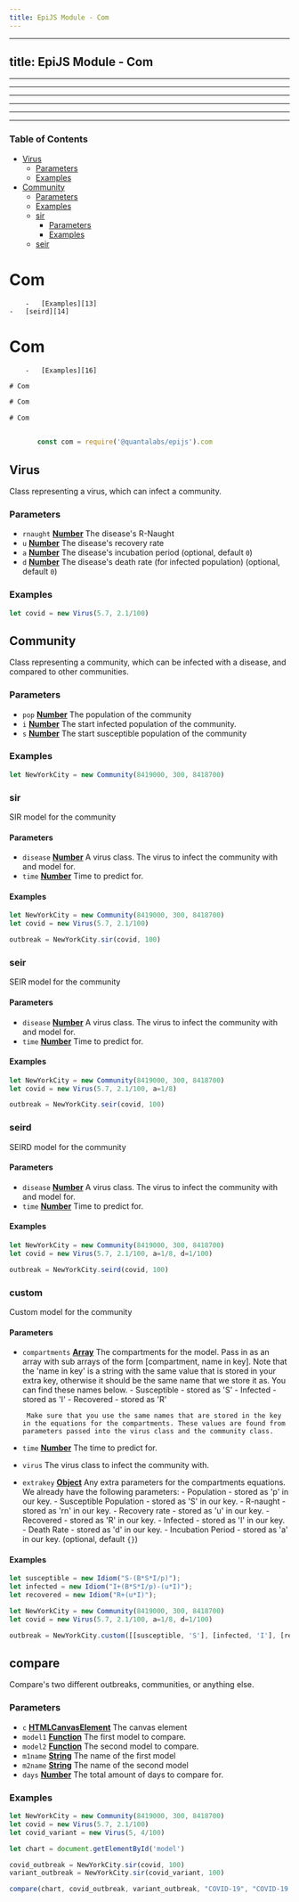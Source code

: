```yaml
---
title: EpiJS Module - Com
---
```

---
title: EpiJS Module - Com
---
---

---
---

---
---

---
<!-- Generated by documentation.js. Update this documentation by updating the source code. -->

### Table of Contents


-   [Virus][2]
    -   [Parameters][3]
    -   [Examples][4]
-   [Community][5]
    -   [Parameters][6]
    -   [Examples][7]
    -   [sir][8]
        -   [Parameters][9]
        -   [Examples][10]
    -   [seir][11]
# Com
        -   [Examples][13]
    -   [seird][14]
# Com
        -   [Examples][16]
```javascript
# Com
```
```javascript
# Com
```
```javascript
# Com
```
```javascript

```
```javascript
       const com = require('@quantalabs/epijs').com
```
## Virus

Class representing a virus, which can infect a community.

### Parameters

-   `rnaught` **[Number][23]** The disease's R-Naught
-   `u` **[Number][23]** The disease's recovery rate
-   `a` **[Number][23]** The disease's incubation period (optional, default `0`)
-   `d` **[Number][23]** The disease's death rate (for infected population) (optional, default `0`)

### Examples

```javascript
let covid = new Virus(5.7, 2.1/100)
```

## Community

Class representing a community, which can be infected with a disease, and compared to other communities.

### Parameters

-   `pop` **[Number][23]** The population of the community
-   `i` **[Number][23]** The start infected population of the community.
-   `s` **[Number][23]** The start susceptible population of the community

### Examples

```javascript
let NewYorkCity = new Community(8419000, 300, 8418700)
```

### sir

SIR model for the community

#### Parameters

-   `disease` **[Number][23]** A virus class. The virus to infect the community with and model for.
-   `time` **[Number][23]** Time to predict for.

#### Examples

```javascript
let NewYorkCity = new Community(8419000, 300, 8418700)
let covid = new Virus(5.7, 2.1/100)

outbreak = NewYorkCity.sir(covid, 100)
```

### seir

SEIR model for the community

#### Parameters

-   `disease` **[Number][23]** A virus class. The virus to infect the community with and model for.
-   `time` **[Number][23]** Time to predict for.

#### Examples

```javascript
let NewYorkCity = new Community(8419000, 300, 8418700)
let covid = new Virus(5.7, 2.1/100, a=1/8)

outbreak = NewYorkCity.seir(covid, 100)
```

### seird

SEIRD model for the community

#### Parameters

-   `disease` **[Number][23]** A virus class. The virus to infect the community with and model for.
-   `time` **[Number][23]** Time to predict for.

#### Examples

```javascript
let NewYorkCity = new Community(8419000, 300, 8418700)
let covid = new Virus(5.7, 2.1/100, a=1/8, d=1/100)

outbreak = NewYorkCity.seird(covid, 100)
```

### custom

Custom model for the community

#### Parameters

-   `compartments` **[Array][24]** The compartments for the model. Pass in as an array with sub arrays of the form [compartment, name in key].
         Note that the 'name in key' is a string with the same value that is stored in your extra key, otherwise it should be the same name that we store it as. You can find these names below.        - Susceptible - stored as 'S'
            - Infected - stored as 'I'
            - Recovered - stored as 'R'

         Make sure that you use the same names that are stored in the key in the equations for the compartments. These values are found from parameters passed into the virus class and the community class.
-   `time` **[Number][23]** The time to predict for.
-   `virus`  The virus class to infect the community with.
-   `extrakey` **[Object][25]** Any extra parameters for the compartments equations.
         We already have the following parameters:       - Population - stored as 'p' in our key.
           - Susceptible Population - stored as 'S' in our key.
           - R-naught - stored as 'rn' in our key.
           - Recovery rate - stored as 'u' in our key.
           - Recovered - stored as 'R' in our key.
           - Infected - stored as 'I' in our key.
           - Death Rate - stored as 'd' in our key.
           - Incubation Period - stored as 'a' in our key. (optional, default `{}`)

#### Examples

```javascript
let susceptible = new Idiom("S-(B*S*I/p)");
let infected = new Idiom("I+(B*S*I/p)-(u*I)");
let recovered = new Idiom("R+(u*I)");

let NewYorkCity = new Community(8419000, 300, 8418700)
let covid = new Virus(5.7, 2.1/100, a=1/8, d=1/100)

outbreak = NewYorkCity.custom([[susceptible, 'S'], [infected, 'I'], [recovered, 'R']], {B: covid.rnaught*covid.u})
```

## compare

Compare's two different outbreaks, communities, or anything else.

### Parameters

-   `c` **[HTMLCanvasElement][26]** The canvas element
-   `model1` **[Function][27]** The first model to compare.
-   `model2` **[Function][27]** The second model to compare.
-   `m1name` **[String][28]** The name of the first model
-   `m2name` **[String][28]** The name of the second model
-   `days` **[Number][23]** The total amount of days to compare for.

### Examples

```javascript
let NewYorkCity = new Community(8419000, 300, 8418700)
let covid = new Virus(5.7, 2.1/100)
let covid_variant = new Virus(5, 4/100)

let chart = document.getElementById('model')

covid_outbreak = NewYorkCity.sir(covid, 100)
variant_outbreak = NewYorkCity.sir(covid_variant, 100)

compare(chart, covid_outbreak, variant_outbreak, "COVID-19", "COVID-19 Variant", 100) // We chose 100 as the amount of days, but it could be 50 or 25, not the lenght of the prediction that was in the model.
```

[1]: #chart

[2]: #virus

[3]: #parameters

[4]: #examples

[5]: #community

[6]: #parameters-1

[7]: #examples-1

[8]: #sir

[9]: #parameters-2

[10]: #examples-2

[11]: #seir

[12]: #parameters-3

[13]: #examples-3

[14]: #seird

[15]: #parameters-4

[16]: #examples-4

[17]: #custom

[18]: #parameters-5

[19]: #examples-5

[20]: #compare

[21]: #parameters-6

[22]: #examples-6

[23]: https://developer.mozilla.org/docs/Web/JavaScript/Reference/Global_Objects/Number

[24]: https://developer.mozilla.org/docs/Web/JavaScript/Reference/Global_Objects/Array

[25]: https://developer.mozilla.org/docs/Web/JavaScript/Reference/Global_Objects/Object

[26]: https://developer.mozilla.org/docs/Web/API/HTMLCanvasElement

[27]: https://developer.mozilla.org/docs/Web/JavaScript/Reference/Statements/function

[28]: https://developer.mozilla.org/docs/Web/JavaScript/Reference/Global_Objects/String
